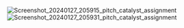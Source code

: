 ![Screenshot_20240127_205915_pitch_catalyst_assignment](https://github.com/predator313/pithc_catalyst_assignment/assets/81215038/34b58db6-a1fc-4404-944d-057b25d56baa)
![Screenshot_20240127_205931_pitch_catalyst_assignment](https://github.com/predator313/pithc_catalyst_assignment/assets/81215038/675094ea-7820-40d8-a571-430952dd1320)

